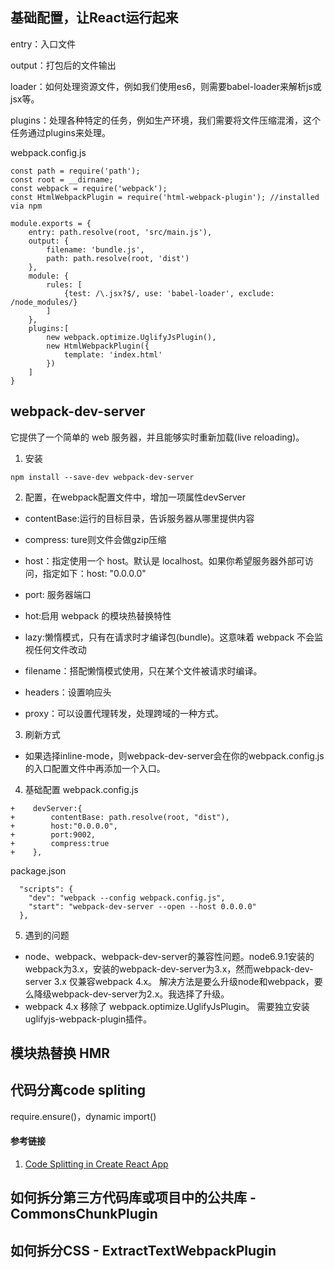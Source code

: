 ## 基础配置，让React运行起来
entry：入口文件

output：打包后的文件输出

loader：如何处理资源文件，例如我们使用es6，则需要babel-loader来解析js或jsx等。

plugins：处理各种特定的任务，例如生产环境，我们需要将文件压缩混淆，这个任务通过plugins来处理。

webpack.config.js

```
const path = require('path');
const root = __dirname;
const webpack = require('webpack');
const HtmlWebpackPlugin = require('html-webpack-plugin'); //installed via npm

module.exports = {
    entry: path.resolve(root, 'src/main.js'),
    output: {
        filename: 'bundle.js',
        path: path.resolve(root, 'dist')
    },
    module: {
        rules: [
            {test: /\.jsx?$/, use: 'babel-loader', exclude: /node_modules/}
        ]
    },
    plugins:[
        new webpack.optimize.UglifyJsPlugin(),
        new HtmlWebpackPlugin({
            template: 'index.html'
        })
    ]
}
```
## webpack-dev-server
它提供了一个简单的 web 服务器，并且能够实时重新加载(live reloading)。
1. 安装
```
npm install --save-dev webpack-dev-server
```
2. 配置，在webpack配置文件中，增加一项属性devServer
- contentBase:运行的目标目录，告诉服务器从哪里提供内容

- compress: ture则文件会做gzip压缩

- host：指定使用一个 host。默认是 localhost。如果你希望服务器外部可访问，指定如下：host: "0.0.0.0"

- port: 服务器端口

- hot:启用 webpack 的模块热替换特性

- lazy:懒惰模式，只有在请求时才编译包(bundle)。这意味着 webpack 不会监视任何文件改动

- filename：搭配懒惰模式使用，只在某个文件被请求时编译。

- headers：设置响应头

- proxy：可以设置代理转发，处理跨域的一种方式。

3. 刷新方式
- 如果选择inline-mode，则webpack-dev-server会在你的webpack.config.js的入口配置文件中再添加一个入口。

4. 基础配置
webpack.config.js
```
+    devServer:{
+        contentBase: path.resolve(root, "dist"),
+        host:"0.0.0.0",
+        port:9002,
+        compress:true
+    },
```
package.json
```
  "scripts": {
    "dev": "webpack --config webpack.config.js",
    "start": "webpack-dev-server --open --host 0.0.0.0"
  },
```
5. 遇到的问题
- node、webpack、webpack-dev-server的兼容性问题。node6.9.1安装的webpack为3.x，安装的webpack-dev-server为3.x，然而webpack-dev-server 3.x 仅兼容webpack 4.x。 解决方法是要么升级node和webpack，要么降级webpack-dev-server为2.x。我选择了升级。
- webpack 4.x 移除了 webpack.optimize.UglifyJsPlugin。 需要独立安装uglifyjs-webpack-plugin插件。

## 模块热替换 HMR


## 代码分离code spliting
require.ensure()，dynamic import()
#### 参考链接
1. [Code Splitting in Create React App](https://serverless-stack.com/chapters/code-splitting-in-create-react-app.html)
## 如何拆分第三方代码库或项目中的公共库 - CommonsChunkPlugin
## 如何拆分CSS - ExtractTextWebpackPlugin
